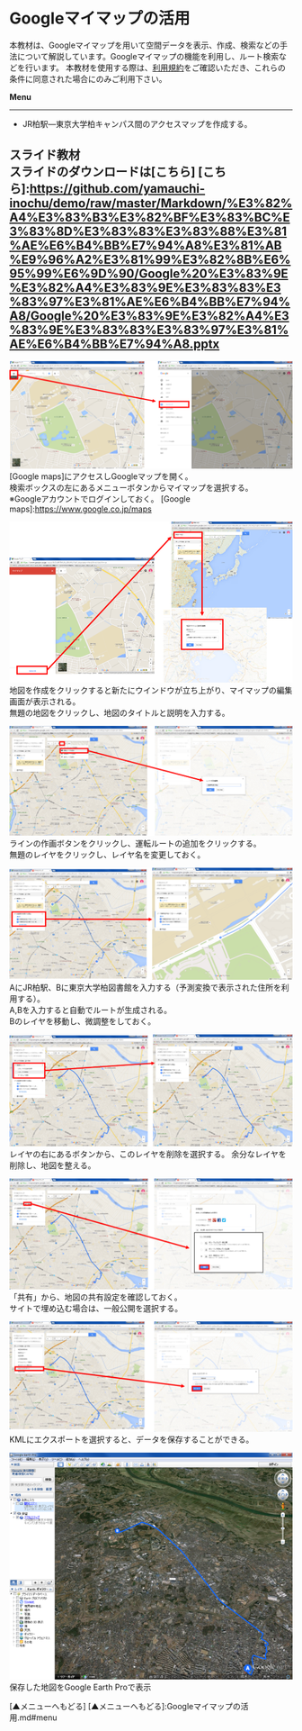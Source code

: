 # Googleマイマップの活用
本教材は、Googleマイマップを用いて空間データを表示、作成、検索などの手法について解説しています。Googleマイマップの機能を利用し、ルート検索などを行います。
本教材を使用する際は、[利用規約]をご確認いただき、これらの条件に同意された場合にのみご利用下さい。

[利用規約]:https://github.com/yamauchi-inochu/demo/blob/master/利用規約.md
**Menu**  

-------
* JR柏駅―東京大学柏キャンパス間のアクセスマップを作成する。

**スライド教材**  
スライドのダウンロードは[こちら]
[こちら]:https://github.com/yamauchi-inochu/demo/raw/master/Markdown/%E3%82%A4%E3%83%B3%E3%82%BF%E3%83%BC%E3%83%8D%E3%83%83%E3%83%88%E3%81%AE%E6%B4%BB%E7%94%A8%E3%81%AB%E9%96%A2%E3%81%99%E3%82%8B%E6%95%99%E6%9D%90/Google%20%E3%83%9E%E3%82%A4%E3%83%9E%E3%83%83%E3%83%97%E3%81%AE%E6%B4%BB%E7%94%A8/Google%20%E3%83%9E%E3%82%A4%E3%83%9E%E3%83%83%E3%83%97%E3%81%AE%E6%B4%BB%E7%94%A8.pptx
--------

![Google](pic/pic_1.png)  
[Google maps]にアクセスしGoogleマップを開く。  
検索ボックスの左にあるメニューボタンからマイマップを選択する。  
※Googleアカウントでログインしておく。
[Google maps]:<https://www.google.co.jp/maps>

![Google](pic/pic_2.png)  
地図を作成をクリックすると新たにウインドウが立ち上がり、マイマップの編集画面が表示される。  
無題の地図をクリックし、地図のタイトルと説明を入力する。

![Google](pic/pic_3.png)  
ラインの作画ボタンをクリックし、運転ルートの追加をクリックする。  
無題のレイヤをクリックし、レイヤ名を変更しておく。

![Google](pic/pic_4.png)  
AにJR柏駅、Bに東京大学柏図書館を入力する（予測変換で表示された住所を利用する）。  
A,Bを入力すると自動でルートが生成される。  
Bのレイヤを移動し、微調整をしておく。  

![Google](pic/pic_5.png)  
レイヤの右にあるボタンから、このレイヤを削除を選択する。
余分なレイヤを削除し、地図を整える。

![Google](pic/pic_6.png)  
「共有」から、地図の共有設定を確認しておく。  
サイトで埋め込む場合は、一般公開を選択する。

![Google](pic/pic_7.png)  
KMLにエクスポートを選択すると、データを保存することができる。

![Google](pic/pic_8.png)  
保存した地図をGoogle Earth Proで表示

[▲メニューへもどる]
[▲メニューへもどる]:Googleマイマップの活用.md#menu
